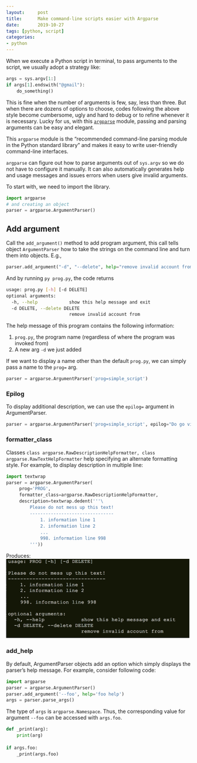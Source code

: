 ```yaml
---
layout:     post
title:      Make command-line scripts easier with Argparse 
date:       2019-10-27
tags: [python, script]
categories: 
- python
---
```



When we execute a Python script in terminal, to pass arguments to the script, we usually adopt a strategy like: 

```python
args = sys.argv[1:]
if args[1].endswith("@gmail"):
    do_something()    
```
This is fine when the number of arguments is few, say, less than three. But when there are dozens of options to choose, codes following the above style become cumbersome, ugly and hard to debug or to refine whenever it is necessary. 
Lucky for us, with this [`argparse`](https://docs.python.org/3/library/argparse.html) module, passing and parsing arguments can be easy and elegant.

This `argparse` module is the “recommended command-line parsing module in the Python standard library” and makes it easy to write user-friendly command-line interfaces. 

`argparse` can figure out how to parse arguments out of `sys.argv` so we do not have to configure it manually. It can also automatically generates help and usage messages and issues errors when users give invalid arguments.

To start with, we need to import the library. 
```python
import argparse
# and creating an object
parser = argparse.ArgumentParser()
```

## Add argument 
Call the `add_argument()` method to add program argument, this call tells object `ArgumentParser` how to take the strings on the command line and turn them into objects. E.g., 
```python
parser.add_argument("-d", "--delete", help="remove invalid account from")
```

And by running `py prog.py`, the code returns 
```bash
usage: prog.py [-h] [-d DELETE]
optional arguments:
  -h, --help            show this help message and exit
  -d DELETE, --delete DELETE
                        remove invalid account from
```

The help message of this program contains the following information:
1. `prog.py`, the program name (regardless of where the program was invoked from)
2. A new arg `-d` we just added 

If we want to display a name other than the default `prog.py`, we can simply pass a name to the `prog=` arg. 
```python
parser = argparse.ArgumentParser('prog=simple_script')
```

### Epilog 
To display additional description, we can use the `epilog=` argument in ArgumentParser. 
```python
parser = argparse.ArgumentParser('prog=simple_script', epilog="Do go visit google.com if you want to know more")
```

### formatter_class
Classes `class argparse.RawDescriptionHelpFormatter, class argparse.RawTextHelpFormatter` help specifying an alternate formatting style. For example, to display description in multiple line: 
```python
import textwrap
parser = argparse.ArgumentParser(
     prog='PROG',
     formatter_class=argparse.RawDescriptionHelpFormatter,
     description=textwrap.dedent('''\
         Please do not mess up this text!
         --------------------------------
             1. information line 1
             2. information line 2
             ...
             998. information line 998
         '''))
```         
Produces:
<img class='center' src='https://raw.githubusercontent.com/GaoangLiu/figures/master/2020/images/2019/python-argparse-1.png' width='500px'>

### add_help
By default, ArgumentParser objects add an option which simply displays the parser’s help message. For example, consider following code:
```python
import argparse
parser = argparse.ArgumentParser()
parser.add_argument('--foo', help='foo help')
args = parser.parse_args()
```

The type of `args` is `argparse.Namespace`. Thus, the corresponding value for argument `--foo` can be accessed with `args.foo`. 
```python
def _print(arg):
    print(arg)

if args.foo:
    _print(args.foo)
```
